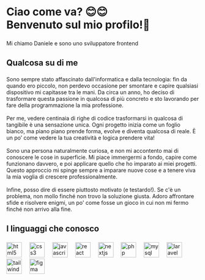 <h1 align="left">Ciao come va? 😊😊<br>Benvenuto sul mio profilo!👋</h1>

###

<p align="left">Mi chiamo Daniele e sono uno sviluppatore frontend</p>

###

<h2 align="left">Qualcosa su di me</h2>

###

<p align="left">Sono sempre stato affascinato dall'informatica e dalla tecnologia: fin da quando ero piccolo, non perdevo occasione per smontare e capire qualsiasi dispositivo mi capitasse tra le mani. Da circa un anno, ho deciso di trasformare questa passione in qualcosa di più concreto e sto lavorando per fare della programmazione la mia professione.<br><br>Per me, vedere centinaia di righe di codice trasformarsi in qualcosa di tangibile è una sensazione unica. Ogni progetto inizia come un foglio bianco, ma piano piano prende forma, evolve e diventa qualcosa di reale. È un po’ come vedere la tua creatività e logica prendere vita!<br><br>Sono una persona naturalmente curiosa, e non mi accontento mai di conoscere le cose in superficie. Mi piace immergermi a fondo, capire come funzionano davvero, e poi applicare quello che ho imparato ai miei progetti. Questo approccio mi spinge sempre a imparare nuove cose e a tenere viva la mia voglia di crescere professionalmente.<br><br>Infine, posso dire di essere piuttosto motivato (e testardo!). Se c'è un problema, non mollo finché non trovo la soluzione giusta. Adoro affrontare sfide e risolvere enigmi, un po' come fosse un gioco in cui non mi fermo finché non arrivo alla fine.</p>

###

<h2 align="left">I linguaggi che conosco</h2>

###

<div align="left">
  <img src="https://skillicons.dev/icons?i=html" height="40" alt="html5 logo"  />
  <img width="12" />
  <img src="https://skillicons.dev/icons?i=css" height="40" alt="css3 logo"  />
  <img width="12" />
  <img src="https://skillicons.dev/icons?i=js" height="40" alt="javascript logo"  />
  <img width="12" />
  <img src="https://skillicons.dev/icons?i=react" height="40" alt="react logo"  />
  <img width="12" />
  <img src="https://skillicons.dev/icons?i=nextjs" height="40" alt="nextjs logo"  />
  <img width="12" />
  <img src="https://skillicons.dev/icons?i=php" height="40" alt="php logo"  />
  <img width="12" />
  <img src="https://skillicons.dev/icons?i=mysql" height="40" alt="mysql logo"  />
  <img width="12" />
  <img src="https://skillicons.dev/icons?i=laravel" height="40" alt="laravel logo"  />
  <img width="12" />
  <img src="https://skillicons.dev/icons?i=tailwind" height="40" alt="tailwindcss logo"  />
  <img width="12" />
  <img src="https://skillicons.dev/icons?i=figma" height="40" alt="figma logo"  />
</div>

###
